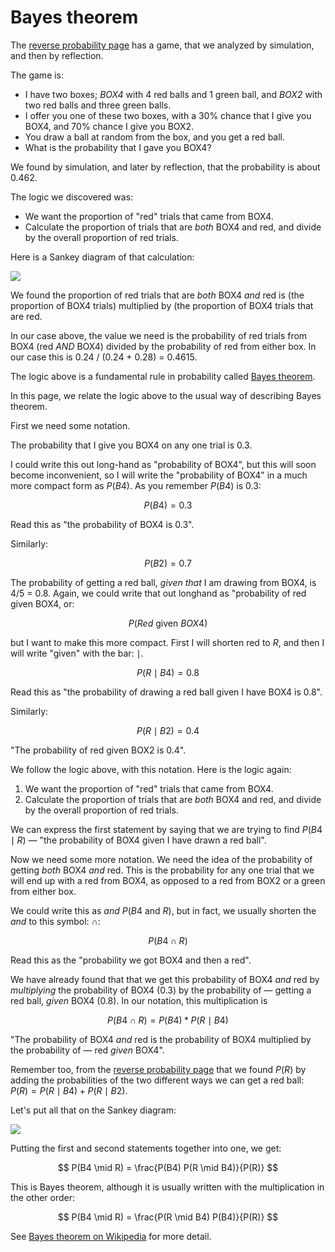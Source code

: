 # Bayes theorem

The [reverse probability page](first_bayes) has a game, that we analyzed by
simulation, and then by reflection.

The game is:

- I have two boxes; _BOX4_ with 4 red balls and 1 green ball, and _BOX2_ with
  two red balls and three green balls.
- I offer you one of these two boxes, with a 30% chance that I give you BOX4,
  and 70% chance I give you BOX2.
- You draw a ball at random from the box, and you get a red ball.
- What is the probability that I gave you BOX4?

We found by simulation, and later by reflection, that the probability is about
0.462.

The logic we discovered was:

- We want the proportion of "red" trials that came from BOX4.
- Calculate the proportion of trials that are _both_ BOX4 and red, and divide
  by the overall proportion of red trials.

Here is a Sankey diagram of that calculation:

![](images/box4_2_sankey.jpg)

We found the proportion of red trials that are _both_ BOX4 _and_ red is (the
proportion of BOX4 trials) multiplied by (the proportion of BOX4 trials that
are red.

In our case above, the value we need is the probability of red trials from BOX4 (red _AND_ BOX4) divided by the probability of red from either box. In our case this is 0.24 / (0.24 + 0.28) = 0.4615.

The logic above is a fundamental rule in probability called [Bayes
theorem](https://en.wikipedia.org/wiki/Bayes'_theorem).

In this page, we relate the logic above to the usual way of describing Bayes
theorem.

First we need some notation.

The probability that I give you BOX4 on any one trial is 0.3.

I could write this out long-hand as "probability of BOX4", but this will soon become inconvenient, so I will write the "probability of BOX4" in a much more compact form as $P(B4)$. As you remember $P(B4)$ is 0.3:

$$
P(B4) = 0.3
$$

Read this as "the probability of BOX4 is 0.3".

Similarly:

$$
P(B2) = 0.7
$$

The probability of getting a red ball, _given that_ I am drawing from BOX4, is
4/5 = 0.8. Again, we could write that out longhand as "probability of red given BOX4, or:

$$
P(Red\ \mathrm{given}\ BOX4)
$$

but I want to make this more compact. First I will shorten $\mathrm{red}$ to $R$, and then I will write "given" with the bar: $\mid$.

$$
P(R \mid B4) = 0.8
$$

Read this as "the probability of drawing a red ball given I have BOX4 is 0.8".

Similarly:

$$
P(R \mid B2) = 0.4
$$

"The probability of red given BOX2 is 0.4".

We follow the logic above, with this notation. Here is the logic again:

1. We want the proportion of "red" trials that came from BOX4.
2. Calculate the proportion of trials that are _both_ BOX4 and red, and divide
   by the overall proportion of red trials.

We can express the first statement by saying that we are trying to find $P(B4
\mid R)$ — "the probability of BOX4 given I have drawn a red ball".

Now we need some more notation. We need the idea of the probability of
getting _both_ BOX4 _and_ red. This is the probability for any one trial that
we will end up with a red from BOX4, as opposed to a red from BOX2 or a green
from either box.

We could write this as _and_ $P(B4\ \mathrm{and}\ R)$, but in fact, we usually shorten
the _and_ to this symbol: $\cap$:

$$
P(B4 \cap R)
$$

Read this as the "probability we got BOX4 and then a red".

We have already found that that we get this probability of BOX4 _and_ red by
_multiplying_ the probability of BOX4 (0.3) by the probability of — getting
a red ball, _given_ BOX4 (0.8). In our notation, this multiplication is

$$
P(B4 \cap R) = P(B4) * P(R \mid B4)
$$

"The probability of BOX4 _and_ red is the probability of BOX4 multiplied by
the probability of — red _given_ BOX4".

Remember too, from the [reverse probability page](first_bayes) that we found
$P(R)$ by adding the probabilities of the two different ways we can get a red
ball: $P(R) = P(R \mid B4) + P(R \mid B2)$.

Let's put all that on the Sankey diagram:

![](images/box4_2_sankey_labeled.jpg)

Putting the first and second statements together into one, we get:

$$
P(B4 \mid R) = \frac{P(B4) P(R \mid B4)}{P(R)}
$$

This is Bayes theorem, although it is usually written with the multiplication
in the other order:

$$
P(B4 \mid R) = \frac{P(R \mid B4) P(B4)}{P(R)}
$$

See [Bayes theorem on Wikipedia](https://en.wikipedia.org/wiki/Bayes'_theorem)
for more detail.
